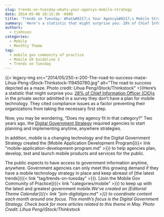 ```yaml
---
slug: trends-on-tuesday-whats-your-agencys-mobile-strategy
date: 2014-05-06 10:15:36 -0400
title: 'Trends on Tuesday: What&#8217;s Your Agency&#8217;s Mobile Strategy?'
summary: 'Here’s a statistic that might surprise you: 28% of Chief Information Officer (CIO)s in the private sector admitted in a survey they don&#8217;t have a plan for mobile technology. They cited compliance issues as a factor preventing their organizations from taking'
authors:
  - tjohnson
categories:
  - Mobile
  - Monthly Theme
tag:
  - mobile gov community of practice
  - Mobile UX Guideline 2
  - Trends on Tuesday
---
```


{{< legacy-img src="2014/05/250-x-200-The-road-to-success-maze-Lihua-Peng-iStock-Thinkstock-119450780.jpg" alt="The road to success depicted as a maze. Photo credit: Lihua Peng/iStock/Thinkstock" >}}Here’s a statistic that might surprise you: [28% of Chief Information Officer (CIO)s](http://www.mobilemarketingwatch.com/report-many-companies-still-clueless-on-mobile-40516/?utm_source=feedburner&utm_medium=email&utm_campaign=Feed%3A+MobileMarketingWatch+%28Mobile+Marketing+Watch%29) in the private sector admitted in a survey they don&#8217;t have a plan for mobile technology. They cited compliance issues as a factor preventing their organizations from taking the necessary first step.

Now, you may be wondering, “Does my agency fit in that category?” Two years ago, the [Digital Government Strategy](http://www.whitehouse.gov/blog/2012/05/23/roadmap-digital-government) required agencies to start planning and implementing anytime, anywhere strategies.

In addition, mobile is a changing technology and the Digital Government Strategy created the [Mobile Application Development Program]({{< link "mobile-application-development-program.md" >}}) to help agencies plan, develop, test and launch mobile products and services for the public.

The public expects to have access to government information anytime, anywhere. Government agencies can only meet this growing demand if they have a mobile technology strategy in place and keep abreast of [the latest trends]({{< link "tag/trends-on-tuesday" >}}). [Join the Mobile Gov Community of Practice]({{< link "categories/mobile" >}}) to keep up with the latest and greatest government mobile._We&#8217;ve created an [Editorial Theme Calendar]({{< link "join-digitalgov.md" >}}) to coordinate content each month around one focus. This month&#8217;s focus is the Digital Government Strategy. Check back for more articles related to this theme in May._
_Photo Credit: Lihua Peng/iStock/Thinkstock_